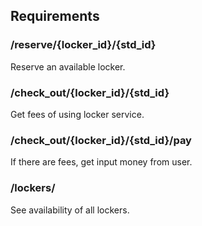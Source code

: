 ## Requirements

### /reserve/{locker_id}/{std_id}
Reserve an available locker.

### /check_out/{locker_id}/{std_id}
Get fees of using locker service.

### /check_out/{locker_id}/{std_id}/pay
If there are fees, get input money from user.

### /lockers/
See availability of all lockers.